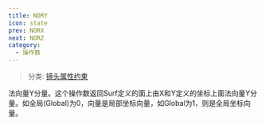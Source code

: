 ```yaml
---
title: NORY
icon: state
prev: NORX
next: NORZ
category:
  - 操作数
---
```


> 分类: [镜头属性约束](/hb/operands/131/880/  "Zemax 操作数 镜头属性约束")

法向量Y分量。这个操作数返回Surf定义的面上由X和Y定义的坐标上面法向量Y分量。如全局(Global)为0，向量是局部坐标向量，如Global为1，则是全局坐标向量。